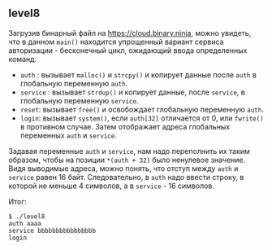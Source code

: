 ## level8
Загрузив бинарный файл на https://cloud.binary.ninja, можно увидеть, что в данном `main()` находится упрощенный вариант сервиса авторизации - бесконечный цикл, ожидающий ввода определенных команд:

* `auth` : вызывает `malloc()` и `strcpy()` и копирует данные после `auth` в глобальную переменную `auth`.
* `service` : вызывает `strdup()` и копирует данные, после `service`, в глобальную переменную `service`.
* `reset`: вызывает `free()` и освобождает глобальную переменную `auth`.
* `login`: вызывает `system()`, если `auth[32]` отличается от 0, или `fwrite()` в противном случае. Затем отображает адреса глобальных переменных `auth` и `service`.

Задавая переменные `auth` и `service`, нам надо переполнить их таким образом, чтобы на позиции `*(auth + 32)` было ненулевое значение. Видя выводимые адреса, можно понять, что отступ между `auth` и `service` равен 16 байт. Следовательно, в `auth` надо ввести строку, в которой не меньше 4 символов, а в `service` - 16 символов.

Итог:
```
$ ./level8
auth aaaa
service bbbbbbbbbbbbbbbb
login
```
